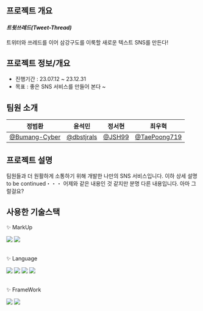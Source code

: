 ## 프로젝트 개요
#### *트윗쓰레드(Tweet-Thread)*
트위터와 쓰레드를 이어 삼강구도를 이룩할 새로운 텍스트 SNS를 만든다!

## 프로젝트 정보/개요
- 진행기간 : 23.07.12 ~ 23.12.31
- 목표 : 좋은 SNS 서비스를 만들어 본다 ~

## 팀원 소개
| 정범환 | 윤석민 | 정서현 | 최우혁 |
| ----- | ---- | ---- | ---- |
|[@Bumang-Cyber](https://github.com/Bumang-Cyber)| [@dbstjrals](https://github.com/dbstjrals)|[@JSH99](https://github.com/JSH99)|[@TaePoong719](https://github.com/TaePoong719)|

## 프로젝트 설명
팀원들과 더 원활하게 소통하기 위해 개발한 나만의 SNS 서비스입니다. 이하 상세 설명 to be continued・・・ 어제와 같은 내용인 것 같지만 분명 다른 내용입니다. 아마 그럴걸요?

## 사용한 기술스택

<p>✨ MarkUp</p>
<div>
	<img src="https://img.shields.io/badge/HTML5-E34F26?style=flat&logo=HTML5&logoColor=white" />
	<img src="https://img.shields.io/badge/CSS3-1572B6?style=flat&logo=CSS3&logoColor=white" />
<br>
<br>	
	<p>✨ Language</p>
	<img src="https://img.shields.io/badge/JavaScript-F7DF1E?style=flat&logo=JavaScript&logoColor=white" />
	<img src="https://img.shields.io/badge/TypeScript-3178C6?style=flat&logo=TypeScript&logoColor=white" />
	<img src="https://img.shields.io/badge/C-A8B9CC?style=flat&logo=C&logoColor=white" />
	<img src="https://img.shields.io/badge/Python-3776AB?style=flat&logo=Python&logoColor=white" />
<br>	
<br>	
	<p>✨ FrameWork</p>
	<img src="https://img.shields.io/badge/React-61DAFB?style=flat&logo=React&logoColor=white" />
	<img src="https://img.shields.io/badge/Node.js-339933?style=flat&logo=Node.js&logoColor=white" />
</div>
<br>
